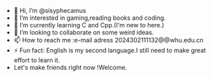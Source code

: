 - 👋 Hi, I’m @sisyphecamus
- 👀 I’m interested in gaming,reading books and coding.
- 🌱 I’m currently learning C and Cpp.(I'm new to here.)
- 💞️ I’m looking to collaborate on some weird ideas.
- 📫 How to reach me :e-mail adress 2024302111132@@whu.edu.cn
- ⚡ Fun fact: English is my second language.I still need to make great effort to learn it.
- Let's make friends right now !Welcome.

<!---
sisyphecamus/sisyphecamus is a ✨ special ✨ repository because its `README.md` (this file) appears on your GitHub profile.You can click the Preview link to take a look at your changes.
--->
